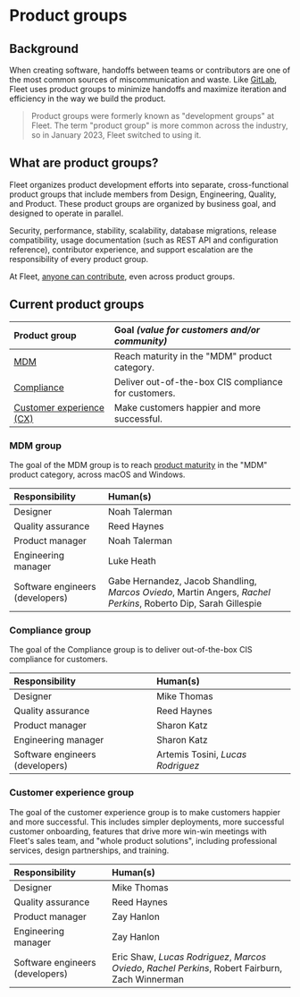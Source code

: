 # Product groups

## Background
When creating software, handoffs between teams or contributors are one of the most common sources of miscommunication and waste.  Like [GitLab](https://docs.google.com/document/d/1RxqS2nR5K0vN6DbgaBw7SEgpPLi0Kr9jXNGzpORT-OY/edit#heading=h.7sfw1n9c1i2t), Fleet uses product groups to minimize handoffs and maximize iteration and efficiency in the way we build the product.

> Product groups were formerly known as "development groups" at Fleet.  The term "product group" is more common across the industry, so in January 2023, Fleet switched to using it.

## What are product groups?
Fleet organizes product development efforts into separate, cross-functional product groups that include members from Design, Engineering, Quality, and Product.  These product groups are organized by business goal, and designed to operate in parallel.

Security, performance, stability, scalability, database migrations, release compatibility, usage documentation (such as REST API and configuration reference), contributor experience, and support escalation are the responsibility of every product group.

At Fleet, [anyone can contribute](https://fleetdm.com/handbook/company#openness), even across product groups.

## Current product groups

| Product group             | Goal _(value for customers and/or community)_                       |
|:--------------------------|:--------------------------------------------------------------------|
| [MDM](#mdm-group)                                       | Reach maturity in the "MDM" product category.
| [Compliance](#compliance-group)                         | Deliver out-of-the-box CIS compliance for customers.
| [Customer experience (CX)](#customer-experience-group)  | Make customers happier and more successful.


### MDM group

The goal of the MDM group is to reach [product maturity](https://drive.google.com/file/d/11yQ_2WG7TbRErUpMBKWu_hQ5wRIZyQhr/view?usp=sharing) in the "MDM" product category, across macOS and Windows.

| Responsibility                    | Human(s)                  |
|:----------------------------------|:--------------------------|
| Designer                          | Noah Talerman
| Quality assurance                 | Reed Haynes
| Product manager                   | Noah Talerman
| Engineering manager               | Luke Heath
| Software engineers (developers)   | Gabe Hernandez, Jacob Shandling, _Marcos Oviedo_, Martin Angers, _Rachel Perkins_, Roberto Dip, Sarah Gillespie


### Compliance group

The goal of the Compliance group is to deliver out-of-the-box CIS compliance for customers.

| Responsibility                    | Human(s)                  |
|:----------------------------------|:--------------------------|
| Designer                          | Mike Thomas
| Quality assurance                 | Reed Haynes
| Product manager                   | Sharon Katz
| Engineering manager               | Sharon Katz
| Software engineers (developers)   | Artemis Tosini, _Lucas Rodriguez_


### Customer experience group

The goal of the customer experience group is to make customers happier and more successful.  This includes simpler deployments, more successful customer onboarding, features that drive more win-win meetings with Fleet's sales team, and "whole product solutions", including professional services, design partnerships, and training.


| Responsibility                    | Human(s)                  |
|:----------------------------------|:--------------------------|
| Designer                          | Mike Thomas
| Quality assurance                 | Reed Haynes
| Product manager                   | Zay Hanlon
| Engineering manager               | Zay Hanlon
| Software engineers (developers)   | Eric Shaw, _Lucas Rodriguez_, _Marcos Oviedo_, _Rachel Perkins_, Robert Fairburn, Zach Winnerman



<meta name="maintainedBy" value="mikermcneil">
<meta name="title" value="Product groups">
